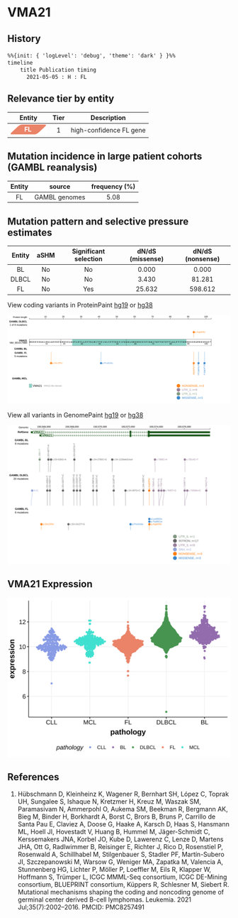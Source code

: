 # VMA21

## History
```mermaid
%%{init: { 'logLevel': 'debug', 'theme': 'dark' } }%%
timeline
    title Publication timing
      2021-05-05 : H : FL
```

## Relevance tier by entity

|Entity|Tier|Description            |
|:------:|:----:|-----------------------|
|![FL](images/icons/FL_tier1.png)    |1   |high-confidence FL gene|

## Mutation incidence in large patient cohorts (GAMBL reanalysis)

|Entity|source       |frequency (%)|
|:------:|:-------------:|:-------------:|
|FL    |GAMBL genomes|5.08         |

## Mutation pattern and selective pressure estimates

|Entity|aSHM|Significant selection|dN/dS (missense)|dN/dS (nonsense)|
|:------:|:----:|:---------------------:|:----------------:|:----------------:|
|BL    |No  |No                   | 0.000          |  0.000         |
|DLBCL |No  |No                   | 3.430          | 81.281         |
|FL    |No  |Yes                  |25.632          |598.612         |




View coding variants in ProteinPaint [hg19](https://morinlab.github.io/LLMPP/GAMBL/VMA21_protein.html)  or [hg38](https://morinlab.github.io/LLMPP/GAMBL/VMA21_protein_hg38.html)

![](images/proteinpaint/VMA21_NM_001017980.svg)

View all variants in GenomePaint [hg19](https://morinlab.github.io/LLMPP/GAMBL/VMA21.html)  or [hg38](https://morinlab.github.io/LLMPP/GAMBL/VMA21_hg38.html)

![](images/proteinpaint/VMA21.svg)

## VMA21 Expression
![](images/gene_expression/VMA21_by_pathology.svg)
<!-- ORIGIN: hubschmannMutationalMechanismsShaping2021b -->
<!-- FL: hubschmannMutationalMechanismsShaping2021b -->

## References
1.  Hübschmann D, Kleinheinz K, Wagener R, Bernhart SH, López C, Toprak UH, Sungalee S, Ishaque N, Kretzmer H, Kreuz M, Waszak SM, Paramasivam N, Ammerpohl O, Aukema SM, Beekman R, Bergmann AK, Bieg M, Binder H, Borkhardt A, Borst C, Brors B, Bruns P, Carrillo de Santa Pau E, Claviez A, Doose G, Haake A, Karsch D, Haas S, Hansmann ML, Hoell JI, Hovestadt V, Huang B, Hummel M, Jäger-Schmidt C, Kerssemakers JNA, Korbel JO, Kube D, Lawerenz C, Lenze D, Martens JHA, Ott G, Radlwimmer B, Reisinger E, Richter J, Rico D, Rosenstiel P, Rosenwald A, Schillhabel M, Stilgenbauer S, Stadler PF, Martín-Subero JI, Szczepanowski M, Warsow G, Weniger MA, Zapatka M, Valencia A, Stunnenberg HG, Lichter P, Möller P, Loeffler M, Eils R, Klapper W, Hoffmann S, Trümper L, ICGC MMML-Seq consortium, ICGC DE-Mining consortium, BLUEPRINT consortium, Küppers R, Schlesner M, Siebert R. Mutational mechanisms shaping the coding and noncoding genome of germinal center derived B-cell lymphomas. Leukemia. 2021 Jul;35(7):2002–2016. PMCID: PMC8257491

